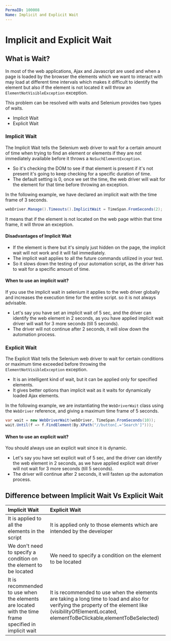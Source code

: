 ```yaml
---
PermaID: 100008
Name: Implicit and Explicit Wait
---
```


# Implicit and Explicit Wait

## What is Wait?

In most of the web applications, Ajax and Javascript are used and when a page is loaded by the browser the elements which we want to interact with may load at different time intervals which makes it difficult to identify the element but also if the element is not located it will throw an `ElementNotVisibleException` exception. 

This problem can be resolved with waits and Selenium provides two types of waits.

 - Implicit Wait
 - Explicit Wait

### Implicit Wait

The Implicit Wait tells the Selenium web driver to wait for a certain amount of time when trying to find an element or elements if they are not immediately available before it throws a `NoSuchElementException`.

 - So it's checking the DOM to see if that element is present if it's not present it's going to keep checking for a specific duration of time.
 - The default setting is 0, once we set the time, the web driver will wait for the element for that time before throwing an exception.

In the following example, we have declared an implicit wait with the time frame of 3 seconds. 

```csharp
webDriver.Manage().Timeouts().ImplicitWait = TimeSpan.FromSeconds(2);
```

It means that if the element is not located on the web page within that time frame, it will throw an exception.

#### Disadvantages of Implicit Wait

 - If the element is there but it's simply just hidden on the page, the implicit wait will not work and it will fail immediately.
 - The implicit wait applies to all the future commands utilized in your test.
 - So it slows down the testing of your automation script, as the driver has to wait for a specific amount of time. 

#### When to use an implicit wait?

If you use the implicit wait in selenium it applies to the web driver globally and increases the execution time for the entire script. so it is not always advisable.

 - Let's say you have set an implicit wait of 5 sec, and the driver can identify the web element in 2 seconds, as you have applied implicit wait driver will wait for 3 more seconds (till 5 seconds). 
 - The driver will not continue after 2 seconds, it will slow down the automation process.

### Explicit Wait

The Explicit Wait tells the Selenium web driver to wait for certain conditions or maximum time exceeded before throwing the `ElementNotVisibleException` exception. 

 - It is an intelligent kind of wait, but it can be applied only for specified elements. 
 - It gives better options than implicit wait as it waits for dynamically loaded Ajax elements.

In the following example, we are instantiating the `WebDriverWait` class using the `WebDriver` reference, and giving a maximum time frame of 5 seconds.

```csharp
var wait = new WebDriverWait(webDriver, TimeSpan.FromSeconds(10));
wait.Until(f => f.FindElement(By.XPath("//button[.='Search']")));
```

#### When to use an explicit wait?

You should always use an explicit wait since it is dynamic. 

 - Let's say you have set explicit wait of 5 sec, and the driver can identify the web element in 2 seconds, as we have applied explicit wait driver will not wait for 3 more seconds (till 5 seconds). 
 - The driver will continue after 2 seconds, it will fasten up the automation process.

## Difference between Implicit Wait Vs Explicit Wait

|Implicit Wait                    | Explicit Wait                      |
|:--------------------------------|:-----------------------------------|
|It is applied to all the elements in the script | It is applied only to those elements which are intended by the developer |
|We don't need to specify a condition on the element to be located | We need to specify a condition on the element to be located |
|It is recommended to use when the elements are located with the time frame specified in implicit wait | It is recommended to use when the elements are taking a long time to load and also for verifying the property of the element like (visibilityOfElementLocated, elementToBeClickable,elementToBeSelected) |